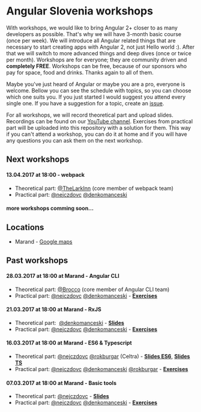 # Angular Slovenia workshops

With workshops, we would like to bring Angular 2+ closer to as many developers as possible. That's why we will have 3-month basic course (once per week). We will introduce all Angular related things that are necessary to start creating apps with Angular 2, not just Hello world :). After that we will switch to more advanced things and deep dives (once or twice per month). Workshops are for everyone; they are community driven and **completely FREE**. Workshops can be free, because of our sponsors who pay for space, food and drinks. Thanks again to all of them.

Maybe you've just heard of Angular or maybe you are a pro, everyone is welcome. Bellow you can see the schedule with topics, so you can choose which one suits you. If you just started I would suggest you attend every single one. If you have a suggestion for a topic, create an [issue](https://github.com/ng-slo/workshop/issues).

For all workshops, we will record theoretical part and upload slides. Recordings can be found on our [YouTube channel](https://www.youtube.com/channel/UCV7pUIUwOPPZpTUJufxZNLg). Exercises from practical part will be uploaded into this repository with a solution for them. This way if you can't attend a workshop, you can do it at home and if you will have any questions you can ask them on the next workshop.

## Next workshops

#### 13.04.2017 at 18:00 - webpack
* Theoretical part: [@TheLarkInn](https://github.com/TheLarkInn) (core member of webpack team)
* Practical part: [@nejczdovc](https://github.com/NejcZdovc) [@denkomanceski](https://github.com/denkomanceski)

#### more workshops comming soon...


## Locations
* Marand - [Google maps](https://www.google.si/maps/place/Marand+d.o.o./@46.0328344,14.4834776,15z/data=!4m5!3m4!1s0x0:0x17ef4f29b9506011!8m2!3d46.0328344!4d14.4834776)

## Past workshops

#### 28.03.2017 at 18:00 at Marand - Angular CLI
* Theoretical part: [@Brocco](https://github.com/Brocco) (core member of Angular CLI team)
* Practical part: [@nejczdovc](https://github.com/NejcZdovc) [@denkomanceski](https://github.com/denkomanceski) - **[Exercises](https://github.com/ng-slo/workshop/blob/master/04-angular-cli/exercises.md)**

#### 21.03.2017 at 18:00 at Marand - RxJS
* Theoretical part:  [@denkomanceski](https://github.com/denkomanceski) - **[Slides](http://slides.com/ng-slo/workshop-2-ts-4)**
* Practical part: [@nejczdovc](https://github.com/NejcZdovc) [@denkomanceski](https://github.com/denkomanceski) - **[Exercises](https://github.com/ng-slo/workshop/blob/master/03-async-rxjs/exercises.md)**

#### 16.03.2017 at 18:00 at Marand - ES6 & Typescript
* Theoretical part: [@nejczdovc](https://github.com/NejcZdovc) [@rokburgar](https://github.com/rokburgar) (Celtra) - **[Slides ES6](http://slides.com/rokburgar/deck-2)**, **[Slides TS](https://slides.com/ng-slo/workshop-2-ts)**
* Practical part: [@nejczdovc](https://github.com/NejcZdovc) [@denkomanceski](https://github.com/denkomanceski) [@rokburgar](https://github.com/rokburgar) - **[Exercises](https://github.com/ng-slo/workshop/blob/master/02-es6-ts/exercises.md)**

#### 07.03.2017 at 18:00 at Marand - Basic tools
* Theoretical part: [@nejczdovc](https://github.com/NejcZdovc) - **[Slides](http://slides.com/ng-slo/workshop-1-basic-tools#/)**
* Practical part: [@nejczdovc](https://github.com/NejcZdovc) [@denkomanceski](https://github.com/denkomanceski) - **[Exercises](https://github.com/ng-slo/workshop/blob/master/01-basic-tools/exercises.md)**
